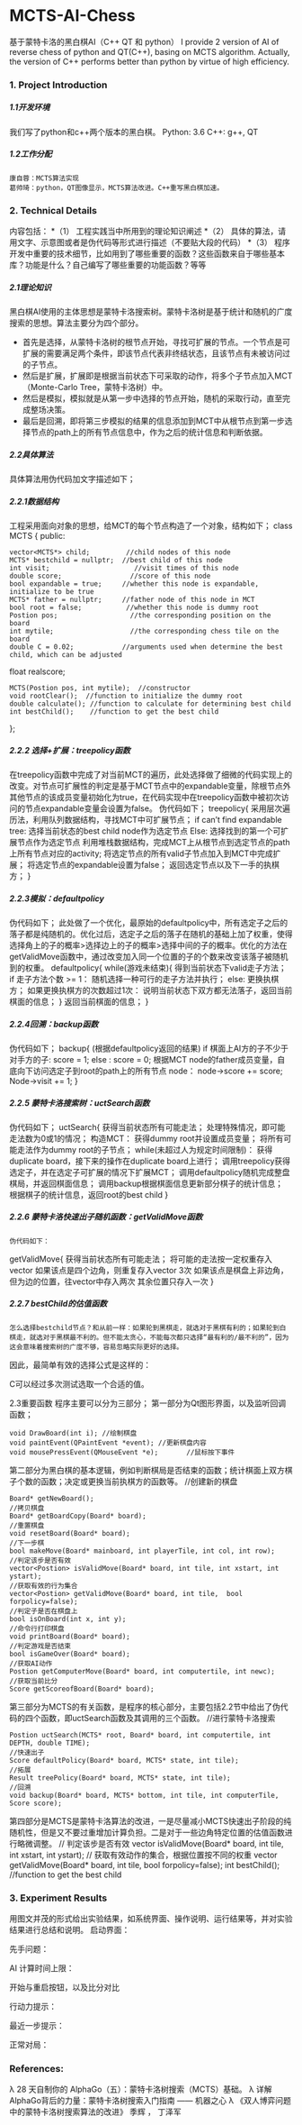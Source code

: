 # MCTS-AI-Chess
基于蒙特卡洛的黑白棋AI（C++ QT 和 python）
I provide 2 version of AI of reverse chess of python and QT(C++), basing on MCTS algorithm. Actually, the version of C++ performs better than python by virtue of high efficiency.

### 1.	Project Introduction
##### 1.1开发环境
我们写了python和c++两个版本的黑白棋。
	Python: 3.6
	C++: g++, QT
##### 1.2工作分配
	康自蓉：MCTS算法实现
	葛帅琦：python，QT图像显示，MCTS算法改进。C++重写黑白棋加速。
### 2.	Technical Details
内容包括：
*（1）	工程实践当中所用到的理论知识阐述
*（2）	具体的算法，请用文字、示意图或者是伪代码等形式进行描述（不要贴大段的代码）
*（3）	程序开发中重要的技术细节，比如用到了哪些重要的函数？这些函数来自于哪些基本库？功能是什么？自己编写了哪些重要的功能函数？等等
##### 2.1理论知识
黑白棋AI使用的主体思想是蒙特卡洛搜索树。蒙特卡洛树是基于统计和随机的广度搜索的思想。算法主要分为四个部分。
* 首先是选择，从蒙特卡洛树的根节点开始，寻找可扩展的节点。一个节点是可扩展的需要满足两个条件，即该节点代表非终结状态，且该节点有未被访问过的子节点。
* 然后是扩展，扩展即是根据当前状态下可采取的动作，将多个子节点加入MCT（Monte-Carlo Tree，蒙特卡洛树）中。
* 然后是模拟，模拟就是从第一步中选择的节点开始，随机的采取行动，直至完成整场决策。
* 最后是回溯，即将第三步模拟的结果的信息添加到MCT中从根节点到第一步选择节点的path上的所有节点信息中，作为之后的统计信息和判断依据。



##### 2.2具体算法
具体算法用伪代码加文字描述如下；
##### 2.2.1数据结构
工程采用面向对象的思想，给MCT的每个节点构造了一个对象，结构如下；
class MCTS {
public:

    vector<MCTS*> child;         //child nodes of this node
    MCTS* bestchild = nullptr;  //best child of this node
    int visit;                     //visit times of this node
    double score;                 //score of this node
    bool expandable = true;     //whether this node is expandable, initialize to be true
    MCTS* father = nullptr;     //father node of this node in MCT
    bool root = false;           //whether this node is dummy root
    Postion pos;                  //the corresponding position on the board
    int mytile;                   //the corresponding chess tile on the board
    double C = 0.02;            //arguments used when determine the best child, which can be adjusted
float realscore;

    MCTS(Postion pos, int mytile);  //constructor
    void rootClear();  //function to initialize the dummy root
    double calculate(); //function to calculate for determining best child
    int bestChild();    //function to get the best child
};


##### 2.2.2 选择+扩展：treepolicy函数
在treepolicy函数中完成了对当前MCT的遍历，此处选择做了细微的代码实现上的改变。对节点可扩展性的判定是基于MCT节点中的expandable变量，除根节点外其他节点的该成员变量初始化为true，在代码实现中在treepolicy函数中被初次访问的节点expandable变量会设置为false。
伪代码如下；
treepolicy{
采用层次遍历法，利用队列数据结构，寻找MCT中可扩展节点；
if can’t find expandable tree:
选择当前状态的best child node作为选定节点
Else:
    选择找到的第一个可扩展节点作为选定节点
利用堆栈数据结构，完成MCT上从根节点到选定节点的path上所有节点对应的activity;
将选定节点的所有valid子节点加入到MCT中完成扩展；
将选定节点的expandable设置为false；
返回选定节点以及下一手的执棋方； }

##### 2.2.3模拟：defaultpolicy
伪代码如下；
此处做了一个优化，最原始的defaultpolicy中，所有选定子之后的落子都是纯随机的。优化过后，选定子之后的落子在随机的基础上加了权重，使得选择角上的子的概率>选择边上的子的概率>选择中间的子的概率。优化的方法在getValidMove函数中，通过改变加入同一个位置的子的个数来改变该落子被随机到的权重。
defaultpolicy{
while(游戏未结束){
    得到当前状态下valid走子方法；
    if 走子方法个数 >= 1：
        随机选择一种可行的走子方法并执行；
   else:
        更换执棋方；
        如果更换执棋方的次数超过1次：
            说明当前状态下双方都无法落子，返回当前棋面的信息；
}
返回当前棋面的信息； }

##### 2.2.4回溯：backup函数
伪代码如下；
backup{
(根据defaultpolicy返回的结果)
if 棋面上AI方的子不少于对手方的子:
score = 1;
else :
score = 0;
根据MCT node的father成员变量，自底向下访问选定子到root的path上的所有节点 node：
node->score += score;
Node->visit += 1; }

##### 2.2.5 蒙特卡洛搜索树：uctSearch函数
伪代码如下；
uctSearch{
获得当前状态所有可能走法；
处理特殊情况，即可能走法数为0或1的情况；
构造MCT：
    获得dummy root并设置成员变量；
将所有可能走法作为dummy root的子节点；
while(未超过人为规定时间限制)：
获得duplicate board，接下来的操作在duplicate board上进行；
调用treepolicy获得选定子，并在选定子可扩展的情况下扩展MCT；
调用defaultpolicy随机完成整盘棋局，并返回棋面信息；
调用backup根据棋面信息更新部分棋子的统计信息；
    根据棋子的统计信息，返回root的best child
}

##### 2.2.6 蒙特卡洛快速出子随机函数：getValidMove函数
	伪代码如下：
getValidMove{
获得当前状态所有可能走法；
将可能的走法按一定权重存入vector
如果该点是四个边角，则重复存入vector 3次
如果该点是棋盘上非边角，但为边的位置，往vector中存入两次
其余位置只存入一次
}

##### 2.2.7 bestChild的估值函数
    怎么选择bestchild节点？和从前一样：如果轮到黑棋走，就选对于黑棋有利的；如果轮到白棋走，就选对于黑棋最不利的。但不能太贪心，不能每次都只选择“最有利的/最不利的”，因为这会意味着搜索树的广度不够，容易忽略实际更好的选择。
因此，最简单有效的选择公式是这样的：

C可以经过多次测试选取一个合适的值。

2.3重要函数
程序主要可以分为三部分；
第一部分为Qt图形界面，以及监听回调函数；
```
void DrawBoard(int i); //绘制棋盘
void paintEvent(QPaintEvent *event); //更新棋盘内容
void mousePressEvent(QMouseEvent *e);       //鼠标按下事件
```
第二部分为黑白棋的基本逻辑，例如判断棋局是否结束的函数；统计棋面上双方棋子个数的函数；决定或更换当前执棋方的函数等。
//创建新的棋盘
```
Board* getNewBoard();
//拷贝棋盘
Board* getBoardCopy(Board* board);
//重置棋盘
void resetBoard(Board* board);
//下一步棋
bool makeMove(Board* mainboard, int playerTile, int col, int row);
//判定该步是否有效
vector<Postion> isValidMove(Board* board, int tile, int xstart, int ystart);
//获取有效的行为集合
vector<Postion> getValidMove(Board* board, int tile,  bool forpolicy=false);
//判定子是否在棋盘上
bool isOnBoard(int x, int y);
//命令行打印棋盘
void printBoard(Board* board);
//判定游戏是否结束
bool isGameOver(Board* board);
//获取AI动作
Postion getComputerMove(Board* board, int computertile, int newc);
//获取当前比分
Score getScoreofBoard(Board* board);
```

第三部分为MCTS的有关函数，是程序的核心部分，主要包括2.2节中给出了伪代码的四个函数，即uctSearch函数及其调用的三个函数。
//进行蒙特卡洛搜索
```
Postion uctSearch(MCTS* root, Board* board, int computertile, int DEPTH, double TIME);
//快速出子
Score defaultPolicy(Board* board, MCTS* state, int tile);
//拓展
Result treePolicy(Board* board, MCTS* state, int tile);
//回溯
void backup(Board* board, MCTS* bottom, int tile, int computerTile, Score score);
```

第四部分是MCTS是蒙特卡洛算法的改进，一是尽量减小MCTS快速出子阶段的纯随机性，但是又不要过重增加计算负担。二是对于一些边角特定位置的估值函数进行略微调整。
// 判定该步是否有效
vector<Postion> isValidMove(Board* board, int tile, int xstart, int ystart);
// 获取有效动作的集合，根据位置按不同的权重
vector<Postion> getValidMove(Board* board, int tile,  bool forpolicy=false);
int bestChild();                //function to get the best child

### 3.	Experiment Results
用图文并茂的形式给出实验结果，如系统界面、操作说明、运行结果等，并对实验结果进行总结和说明。
启动界面：


先手问题：


AI 计算时间上限：


开始与重启按钮，以及比分对比


行动力提示：


最近一步提示：


正常对局：

### References:
λ	28 天自制你的 AlphaGo（五）：蒙特卡洛树搜索（MCTS）基础。
λ	详解AlphaGo背后的力量：蒙特卡洛树搜索入门指南 —— 机器之心
λ	《双人博弈问题中的蒙特卡洛树搜索算法的改进》 季辉 ， 丁泽军

